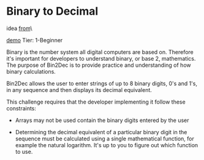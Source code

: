 # Binary to Decimal

idea [from](https://github.com/florinpop17/app-ideas/blob/master/Projects/1-Beginner/Bin2Dec-App.md)\

[demo](https://mmhaque7.github.io/Bin2Dec/)
Tier: 1-Beginner

Binary is the number system all digital computers are based on. Therefore it's important for developers to understand binary, or base 2, mathematics. The purpose of Bin2Dec is to provide practice and understanding of how binary calculations.

Bin2Dec allows the user to enter strings of up to 8 binary digits, 0's and 1's, in any sequence and then displays its decimal equivalent.

This challenge requires that the developer implementing it follow these constraints:

- Arrays may not be used contain the binary digits entered by the user

- Determining the decimal equivalent of a particular binary digit in the sequence must be calculated using a single mathematical function, for example the natural logarithm. It's up to you to figure out which function to use.
